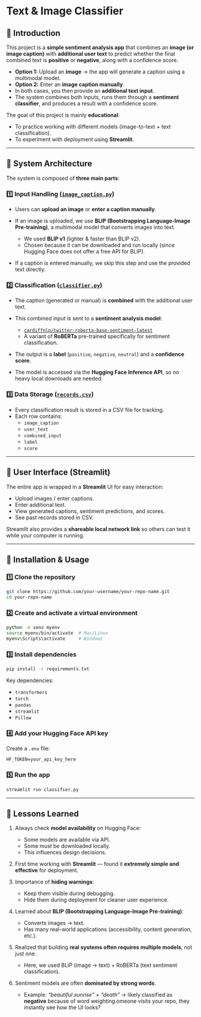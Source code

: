 # Text & Image Classifier

## 📍 Introduction

This project is a **simple sentiment analysis app** that combines an **image (or image caption)** with **additional user text** to predict whether the final combined text is **positive** or **negative**, along with a confidence score.

* **Option 1:** Upload an **image** → the app will generate a caption using a multimodal model.
* **Option 2:** Enter an **image caption manually**.
* In both cases, you then provide an **additional text input**.
* The system combines both inputs, runs them through a **sentiment classifier**, and produces a result with a confidence score.

The goal of this project is mainly **educational**:

* To practice working with different models (image-to-text + text classification).
* To experiment with deployment using **Streamlit**.

---

## 📍 System Architecture

The system is composed of **three main parts**:
### 1️⃣ Input Handling ([`image_caption.py`](./image_caption.py))

* Users can **upload an image** or **enter a caption manually**.
* If an image is uploaded, we use **BLIP (Bootstrapping Language-Image Pre-training)**, a multimodal model that converts images into text.

  * We used **BLIP v1** (lighter & faster than BLIP v2).
  * Chosen because it can be downloaded and run locally (since Hugging Face does not offer a free API for BLIP).
* If a caption is entered manually, we skip this step and use the provided text directly.

### 2️⃣ Classification ([`classifier.py`](./classifier.py))

* The caption (generated or manual) is **combined** with the additional user text.
* This combined input is sent to a **sentiment analysis model**:

  * [`cardiffnlp/twitter-roberta-base-sentiment-latest`](https://huggingface.co/cardiffnlp/twitter-roberta-base-sentiment-latest)
  * A variant of **RoBERTa** pre-trained specifically for sentiment classification.
* The output is a **label** (`positive`, `negative`, `neutral`) and a **confidence score**.
* The model is accessed via the **Hugging Face Inference API**, so no heavy local downloads are needed.

### 3️⃣ Data Storage ([`records.csv`](./records.csv))

* Every classification result is stored in a CSV file for tracking.
* Each row contains:
  * `image_caption`
  * `user_text`
  * `combined_input`
  * `label`
  * `score`

---

## 📍 User Interface (Streamlit)

The entire app is wrapped in a **Streamlit** UI for easy interaction:

* Upload images / enter captions.
* Enter additional text.
* View generated captions, sentiment predictions, and scores.
* See past records stored in CSV.

Streamlit also provides a **shareable local network link** so others can test it while your computer is running.

---

## 📍 Installation & Usage

### 1️⃣ Clone the repository

```bash
git clone https://github.com/your-username/your-repo-name.git
cd your-repo-name
```

### 2️⃣ Create and activate a virtual environment

```bash
python -m venv myenv
source myenv/bin/activate  # Mac/Linux
myenv\Scripts\activate     # Windows
```

### 3️⃣ Install dependencies

```bash
pip install -r requirements.txt
```

Key dependencies:

* `transformers`
* `torch`
* `pandas`
* `streamlit`
* `Pillow`

### 4️⃣ Add your Hugging Face API key

Create a `.env` file:

```
HF_TOKEN=your_api_key_here
```

### 5️⃣ Run the app

```bash
streamlit run classifier.py
```

---

## 📍 Lessons Learned

1. Always check **model availability** on Hugging Face:
   * Some models are available via API.
   * Some must be downloaded locally.
   * This influences design decisions.

2. First time working with **Streamlit** — found it **extremely simple and effective** for deployment.

3. Importance of **hiding warnings**:
   * Keep them visible during debugging.
   * Hide them during deployment for cleaner user experience.

4. Learned about **BLIP (Bootstrapping Language-Image Pre-training)**:
   * Converts images → text.
   * Has many real-world applications (accessibility, content generation, etc.).

5. Realized that building **real systems often requires multiple models**, not just one.
   * Here, we used BLIP (image → text) + RoBERTa (text sentiment classification).

6. Sentiment models are often **dominated by strong words**.
   * Example: *“beautiful sunrise” + “death”* → likely classified as **negative** because of word weighting.omeone visits your repo, they instantly see how the UI looks?
